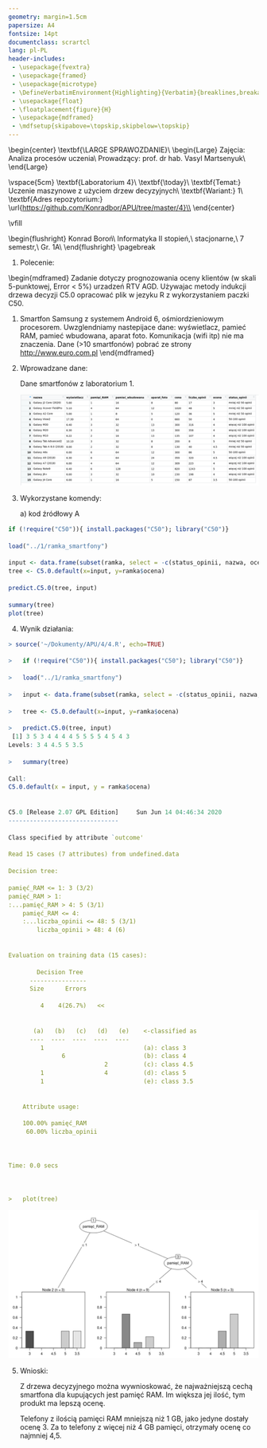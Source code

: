 ```yaml
---
geometry: margin=1.5cm
papersize: A4
fontsize: 14pt
documentclass: scrartcl
lang: pl-PL
header-includes:
 - \usepackage{fvextra}
 - \usepackage{framed}
 - \usepackage{microtype}
 - \DefineVerbatimEnvironment{Highlighting}{Verbatim}{breaklines,breakanywhere,commandchars=\\\{\}}
 - \usepackage{float}
 - \floatplacement{figure}{H}
 - \usepackage{mdframed}
 - \mdfsetup{skipabove=\topskip,skipbelow=\topskip}
---
```

\begin{center}
\textbf{\LARGE SPRAWOZDANIE}\\
\begin{Large}
Zajęcia: Analiza procesów uczenia\\
Prowadzący: prof. dr hab. Vasyl Martsenyuk\\
\end{Large}

\vspace{5cm}
\textbf{Laboratorium 4}\\
\textbf{\today}\\
\textbf{Temat:} Uczenie maszynowe z użyciem drzew decyzyjnych\\
\textbf{Wariant:} 1\\
\textbf{Adres repozytorium:} \url{https://github.com/Konradbor/APU/tree/master/4}\\
\end{center}

\vfill

\begin{flushright}
Konrad Boroń\\
Informatyka II stopień,\\
stacjonarne,\\
7 semestr,\\
Gr. 1A\\
\end{flushright}
\pagebreak

1. Polecenie:

\begin{mdframed}
Zadanie dotyczy prognozowania oceny klientów (w skali 5-punktowej, Error < 5\%)
 urzadzeń RTV AGD. Używajac metody indukcji drzewa decyzji
C5.0 opracować plik w jezyku R z wykorzystaniem paczki C50.

1. Smartfon Samsung z systemem Android 6, ośmiordzieniowym procesorem.
Uwzglendniamy nastepijace dane: wyświetlacz, pamieć RAM,
pamieć wbudowana, aparat foto. Komunikacja (wifi itp) nie ma znaczenia.
Dane (>10 smartfonów) pobrać ze strony
http://www.euro.com.pl
\end{mdframed}

2. Wprowadzane dane:

   Dane smartfonów z laboratorium 1.

   ![](images/2020-06-14-04-46-10.png) 

3. Wykorzystane komendy:

   a) kod źródłowy A

```r
if (!require("C50")){ install.packages("C50"); library("C50")}

load("../1/ramka_smartfony")

input <- data.frame(subset(ramka, select = -c(status_opinii, nazwa, ocena,liczba_opinii)))
tree <- C5.0.default(x=input, y=ramka$ocena)

predict.C5.0(tree, input)

summary(tree)
plot(tree)
```

4. Wynik działania:

```r
> source('~/Dokumenty/APU/4/4.R', echo=TRUE)

>   if (!require("C50")){ install.packages("C50"); library("C50")}

>   load("../1/ramka_smartfony")

>   input <- data.frame(subset(ramka, select = -c(status_opinii, nazwa, ocena,liczba_opinii)))

>   tree <- C5.0.default(x=input, y=ramka$ocena)

>   predict.C5.0(tree, input)
 [1] 3 5 3 4 4 4 4 5 5 5 5 4 5 4 3
Levels: 3 4 4.5 5 3.5

>   summary(tree)

Call:
C5.0.default(x = input, y = ramka$ocena)


C5.0 [Release 2.07 GPL Edition]  	Sun Jun 14 04:46:34 2020
-------------------------------

Class specified by attribute `outcome'

Read 15 cases (7 attributes) from undefined.data

Decision tree:

pamięć_RAM <= 1: 3 (3/2)
pamięć_RAM > 1:
:...pamięć_RAM > 4: 5 (3/1)
    pamięć_RAM <= 4:
    :...liczba_opinii <= 48: 5 (3/1)
        liczba_opinii > 48: 4 (6)


Evaluation on training data (15 cases):

	    Decision Tree   
	  ----------------  
	  Size      Errors  

	     4    4(26.7%)   <<


	   (a)   (b)   (c)   (d)   (e)    <-classified as
	  ----  ----  ----  ----  ----
	     1                            (a): class 3
	           6                      (b): class 4
	                       2          (c): class 4.5
	     1                 4          (d): class 5
	     1                            (e): class 3.5


	Attribute usage:

	100.00%	pamięć_RAM
	 60.00%	liczba_opinii



Time: 0.0 secs



>   plot(tree)
```

![](images/2020-06-14-04-56-18.png)

5. Wnioski:

   Z drzewa decyzyjnego można wywnioskować, że najważniejszą cechą smartfona dla
	 kupujących jest pamięć RAM. Im większa jej ilość, tym produkt ma lepszą ocenę.

	 Telefony z ilością pamięci RAM mniejszą niż 1 GB, jako jedyne dostały ocenę 3.
	 Za to telefony z więcej niż 4 GB pamięci, otrzymały ocenę co najmniej 4,5.
